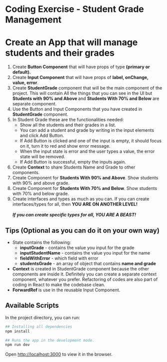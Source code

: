 # Coding Exercise - Student Grade Management

<h1>Create an App that will manage students and their grades</h1>
<ol>
    <li>Create <strong>Button Component</strong> that will have props of type <strong>(primary or default).</strong></li>
    <li>Create <strong>Input Component</strong> that will have props of <strong>label, onChange, value, error</strong>.</li>
    <li>
        Create <strong>StudentGrade</strong> component that will be the main component of the project.
        This will contain All the things that you can see in the UI but <strong>Students with 90% and Above </strong>
        and <strong>Students With 70% and Below</strong> are separate component.
    </li>
    <li>Use the Button and Input Components that you have created in <strong>StudentGrade</strong> component.</li>
    <li>
        In Student Grade these are the functionalities needed:
        <ul>
            <li>Show all the students and their grades in a list.</li>
            <li>You can add a student and grade by writing in the input elements and click Add Button.</li>
            <li>If Add Button is clicked and one of the input is empty, it should focus on it, turn it to red and show error message.</li>
            <li>When the input state is error and the user types a value, the error state will be removed.</li>
            <li>If Add Button is successful, empty the inputs again.</li>
        </ul>
    </li>
    <li>Create <strong>Context</strong> to share Students Name and Grade to other components.</li>
    <li>Create Component for <strong>Students With 90% and Above</strong>. Show students with 90% and above grade.</li>
    <li>Create Component for <strong>Students With 70% and Below</strong>. Show students with 70% and below grade.</li>
    <li>
        Create interfaces and types as much as you can. If you can create interfaces/types for all, then <strong>YOU ARE ON ANOTHER LEVEL! </strong>
        <br/>
        <br/>
        <strong><i>If you can create specific types for all, YOU ARE A BEAST!</i></strong>
    </li>
</ol>
<h2>Tips (Optional as you can do it on your own way)</h2>
<ul>
    <li>
        State contains the following:
        <ul>
            <li><strong>inputGrade</strong> - contains the value you input for the grade</li>
            <li><strong>inputStudentName</strong> - contains the value you input for the name</li>
            <li><strong>fieldWithError</strong> - which field with error</li>
            <li><strong>studentsGrade</strong> - an array of object that contains <strong>name and grade</strong></li>
        </ul>
    </li>
    <li>
        <strong>Context</strong> is created in StudentGrade component because the other components are inside it.
        Definitely you can create a separate context component, whatever you prefer. Refactoring of
        codes are also part of coding in React to make the codebase clean.
    </li>
    <li><strong>ForwardRef </strong> is use in the reusable Input Component.</li>
</ul>

## Available Scripts

In the project directory, you can run:
```bash
## Installing all dependencies
npm install
```
```bash
## Runs the app in the development mode.
npm run dev
```
Open [http://localhost:3000](http://localhost:3000) to view it in the browser.